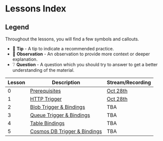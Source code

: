 # Lessons Index

## Legend

Throughout the lessons, you will find a few symbols and callouts.

- 📝 __Tip__ - A tip to indicate a recommended practice.
- 🔎 __Observation__ - An observation to provide more context or deeper explanation.
- ❔ __Question__ - A question which you should try to answer to get a better understanding of the material.

|Lesson|Description|Stream/Recording
|-|-|-
|0|[Prerequisites](prerequisites.md)|[Oct 28th](https://youtu.be/5k35dlBAXxA)
|1|[HTTP Trigger](http.md)|[Oct 28th](https://youtu.be/5k35dlBAXxA)
|2|[Blob Trigger & Bindings](blob.md)|TBA
|3|[Queue Trigger & Bindings](queue.md)|TBA
|4|[Table Bindings](table.md)|TBA
|5|[Cosmos DB Trigger & Bindings](cosmosdb.md)|TBA
